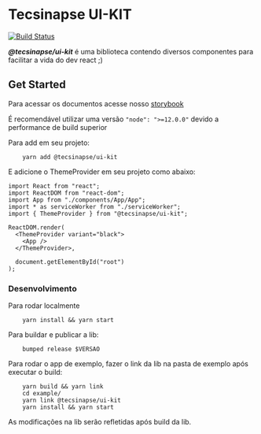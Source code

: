 # Tecsinapse UI-KIT

[![Build Status](https://travis-ci.org/tecsinapse/ui-kit.svg?branch=master)](https://travis-ci.org/tecsinapse/ui-kit)



***@tecsinapse/ui-kit*** é uma biblioteca contendo diversos componentes para facilitar a vida do dev react ;)

## Get Started

Para acessar os documentos acesse nosso [storybook](https://github.com/tecsinapse/ui-kit)

É recomendável utilizar uma versão `"node": ">=12.0.0"` devido a performance de build superior

Para add em seu projeto:
```
    yarn add @tecsinapse/ui-kit
```

E adicione o ThemeProvider em seu projeto como abaixo:

```
import React from "react";
import ReactDOM from "react-dom";
import App from "./components/App/App";
import * as serviceWorker from "./serviceWorker";
import { ThemeProvider } from "@tecsinapse/ui-kit";

ReactDOM.render(
  <ThemeProvider variant="black">
    <App />
  </ThemeProvider>,

  document.getElementById("root")
);
```

### Desenvolvimento

Para rodar localmente
```
    yarn install && yarn start
```

Para buildar e publicar a lib:
```
    bumped release $VERSAO
```

Para rodar o app de exemplo, fazer o link da lib na pasta de exemplo após executar o build:
```
    yarn build && yarn link
    cd example/
    yarn link @tecsinapse/ui-kit
    yarn install && yarn start
```

As modificações na lib serão refletidas após build da lib.
